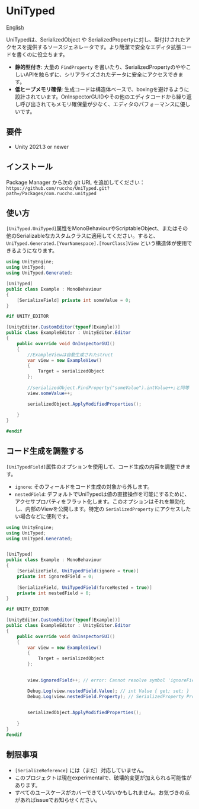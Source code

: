 # UniTyped

[English](README.md)

UniTypedは、SerializedObject や SerializedPropertyに対し、型付けされたアクセスを提供するソースジェネレータです。より簡潔で安全なエディタ拡張コードを書くのに役立ちます。

- **静的型付き**: 大量の `FindProperty` を書いたり、SerializedPropertyのややこしいAPIを触らずに、シリアライズされたデータに安全にアクセスできます。
- **低ヒープメモリ確保**:  生成コードは構造体ベースで、boxingを避けるように設計されています。OnInspectorGUI()やその他のエディタコードから繰り返し呼び出されてもメモリ確保量が少なく、エディタのパフォーマンスに優しいです。

## 要件
 - Unity 2021.3 or newer

## インストール
Package Manager から次の git URL を追加してください：`https://github.com/ruccho/UniTyped.git?path=/Packages/com.ruccho.unityped`

## 使い方
`[UniTyped.UniTyped]`属性をMonoBehaviourやScriptableObject、またはその他のSerializableなカスタムクラスに適用してください。すると、`UniTyped.Generated.[YourNamespace].[YourClass]View` という構造体が使用できるようになります。

```csharp
using UnityEngine;
using UniTyped;
using UniTyped.Generated;

[UniTyped]
public class Example : MonoBehaviour
{
    [SerializeField] private int someValue = 0;
}

#if UNITY_EDITOR

[UnityEditor.CustomEditor(typeof(Example))]
public class ExampleEditor : UnityEditor.Editor
{
    public override void OnInspectorGUI()
    {
        //ExampleViewは自動生成されたstruct
        var view = new ExampleView()
        {
            Target = serializedObject
        };
        
        //serializedObject.FindProperty("someValue").intValue++;と同等
        view.someValue++;

        serializedObject.ApplyModifiedProperties();
        
    }
}

#endif
```

## コード生成を調整する
`[UniTypedField]`属性のオプションを使用して、コード生成の内容を調整できます。

 - `ignore`: そのフィールドをコード生成の対象から外します。
 - `nestedField`: デフォルトでUniTypedは値の直接操作を可能にするために、アクセサプロパティをフラット化します。このオプションはそれを無効化し、内部のViewを公開します。特定の `SerializedProperty` にアクセスしたい場合などに便利です。

```csharp
using UnityEngine;
using UniTyped;
using UniTyped.Generated;


[UniTyped]
public class Example : MonoBehaviour
{
    [SerializeField, UniTypedField(ignore = true)]
    private int ignoredField = 0;
    
    [SerializeField, UniTypedField(forceNested = true)]
    private int nestedField = 0;
}

#if UNITY_EDITOR

[UnityEditor.CustomEditor(typeof(Example))]
public class ExampleEditor : UnityEditor.Editor
{
    public override void OnInspectorGUI()
    {
        var view = new ExampleView()
        {
            Target = serializedObject
        };

        
        view.ignoredField++; // error: Cannot resolve symbol 'ignoreField'

        Debug.Log(view.nestedField.Value); // int Value { get; set; }
        Debug.Log(view.nestedField.Property); // SerializedProperty Property { get; set; }
        

        serializedObject.ApplyModifiedProperties();
        
    }
}
#endif
```



## 制限事項
 - `[SerializeReference]` には（まだ）対応していません。
 - このプロジェクトは現在experimentalで、破壊的変更が加えられる可能性があります。
 - すべてのユースケースがカバーできていないかもしれません。お気づきの点があればissueでお知らせください。

